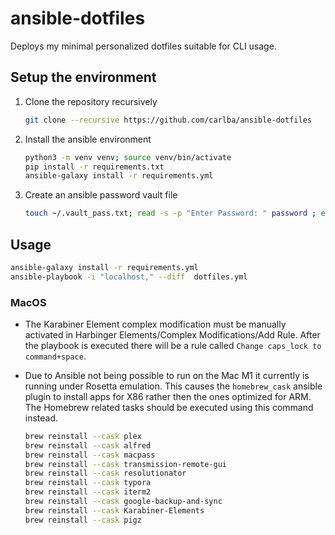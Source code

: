 ansible-dotfiles
================

Deploys my minimal personalized dotfiles suitable for CLI usage.

Setup the environment
---------------------

1. Clone the repository recursively
   ```bash
   git clone --recursive https://github.com/carlba/ansible-dotfiles
   ```

2. Install the ansible environment
   ```bash
   python3 -m venv venv; source venv/bin/activate
   pip install -r requirements.txt
   ansible-galaxy install -r requirements.yml
   ```
3. Create an ansible password vault file  
   ```bash
   touch ~/.vault_pass.txt; read -s -p "Enter Password: " password ; echo -n $password > ~/.vault_pass.txt
   ``` 
   
Usage
-----

``` bash
ansible-galaxy install -r requirements.yml
ansible-playbook -i "localhost," --diff  dotfiles.yml
```

### MacOS

* The Karabiner Element complex modification must be manually activated in 
  Harbinger Elements/Complex Modifications/Add Rule. After the playbook is executed there 
  will be a rule called `Change caps_lock to command+space`.

* Due to Ansible not being possible to run on the Mac M1 it currently is running under
  Rosetta emulation. This causes the `homebrew_cask` ansible plugin to install apps
  for X86 rather then the ones optimized for ARM. The Homebrew related tasks should
  be executed using this command instead.
  
  ```bash
  brew reinstall --cask plex
  brew reinstall --cask alfred
  brew reinstall --cask macpass
  brew reinstall --cask transmission-remote-gui
  brew reinstall --cask resolutionator
  brew reinstall --cask typora
  brew reinstall --cask iterm2
  brew reinstall --cask google-backup-and-sync
  brew reinstall --cask Karabiner-Elements
  brew reinstall --cask pigz
  ```